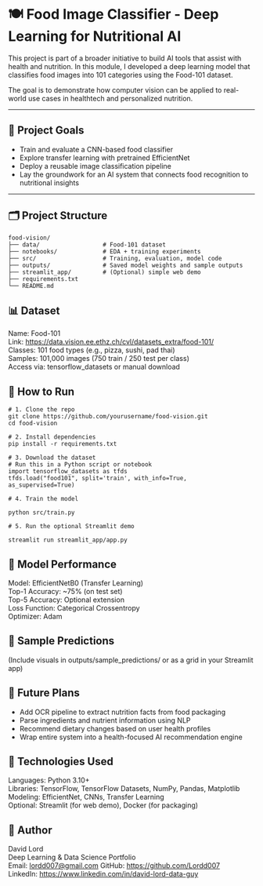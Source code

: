 # 🍽️ Food Image Classifier - Deep Learning for Nutritional AI

This project is part of a broader initiative to build AI tools that assist with health and nutrition. In this module, I developed a deep learning model that classifies food images into 101 categories using the Food-101 dataset.

The goal is to demonstrate how computer vision can be applied to real-world use cases in healthtech and personalized nutrition.

---

## 🧠 Project Goals

- Train and evaluate a CNN-based food classifier
- Explore transfer learning with pretrained EfficientNet
- Deploy a reusable image classification pipeline
- Lay the groundwork for an AI system that connects food recognition to nutritional insights

---

## 🗂️ Project Structure

```text
food-vision/
├── data/                  # Food-101 dataset
├── notebooks/             # EDA + training experiments
├── src/                   # Training, evaluation, model code
├── outputs/               # Saved model weights and sample outputs
├── streamlit_app/         # (Optional) simple web demo
├── requirements.txt
└── README.md
```

## 📊 Dataset

Name:        Food-101  
Link:        https://data.vision.ee.ethz.ch/cvl/datasets_extra/food-101/  
Classes:     101 food types (e.g., pizza, sushi, pad thai)  
Samples:     101,000 images (750 train / 250 test per class)  
Access via:  tensorflow_datasets or manual download  


## 🚀 How to Run
``` text
# 1. Clone the repo
git clone https://github.com/yourusername/food-vision.git
cd food-vision

# 2. Install dependencies
pip install -r requirements.txt

# 3. Download the dataset
# Run this in a Python script or notebook
import tensorflow_datasets as tfds
tfds.load("food101", split='train', with_info=True, as_supervised=True)

# 4. Train the model

python src/train.py

# 5. Run the optional Streamlit demo

streamlit run streamlit_app/app.py
```

## 🧪 Model Performance

Model:           EfficientNetB0 (Transfer Learning)  
Top-1 Accuracy:  ~75% (on test set)  
Top-5 Accuracy:  Optional extension  
Loss Function:   Categorical Crossentropy  
Optimizer:       Adam  


## 📸 Sample Predictions

(Include visuals in outputs/sample_predictions/ or as a grid in your Streamlit app)


## 🔮 Future Plans

- Add OCR pipeline to extract nutrition facts from food packaging  
- Parse ingredients and nutrient information using NLP  
- Recommend dietary changes based on user health profiles  
- Wrap entire system into a health-focused AI recommendation engine  



## 🧰 Technologies Used

Languages:     Python 3.10+  
Libraries:     TensorFlow, TensorFlow Datasets, NumPy, Pandas, Matplotlib  
Modeling:      EfficientNet, CNNs, Transfer Learning  
Optional:      Streamlit (for web demo), Docker (for packaging)  


## 👤 Author

David Lord  
Deep Learning & Data Science Portfolio  
Email:     lordd007@gmail.com
GitHub:    https://github.com/Lordd007  
LinkedIn:  https://www.linkedin.com/in/david-lord-data-guy





